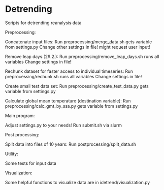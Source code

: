 # Detrending

Scripts for detrending reanalysis data

Preprocessing:

Concatenate input files: Run preprocessing/merge_data.sh
gets variable from settings.py
Change other settings in file!
might request user input!

Remove leap days (29.2.): Run preprocessing/remove_leap_days.sh
runs all variables
Change settings in file!

Rechunk dataset for faster access to individual timeseries: Run preprocessing/rechunk.sh
runs all variables
Change settings in file!

Create small test data set: Run preprocessing/create_test_data.py
gets variable from settings.py

Calculate global mean temperature (destination variable): Run preprocessing/calc_gmt_by_ssa.py
gets variable from settings.py


Main program:

Adjust settings.py to your needs!
Run submit.sh via slurm


Post processing:

Split data into files of 10 years: Run postprocessing/split_data.sh


Utility:

Some tests for input data


Visualization:

Some helpful functions to visualize data are in idetrend/visualization.py
